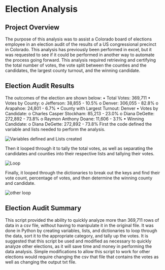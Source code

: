# Election Analysis
## Project Overview
The purpose of this analysis was to assist a Colorado board of elections employee in an election audit of the results of a US congressional precinct in Colorado. This analysis has previously been performed in excel, but it was requested to see if it could be performed in another way to automate the process going forward. This analysis required retrieving and certifying the total number of votes, the vote split between the counties and the candidates, the largest county turnout, and the winning candidate. 

## Election Audit Results
The outcomes of the election are shown below:
•	Total Votes: 369,711
•	Votes by County:
o	Jefferson: 38,855 - 10.5%
o	Denver: 306,055 - 82.8%
o	Arapahoe: 24,801 - 6.7%
•	County with Largest Turnout: Denver
•	Votes by Candidate:
o	Charles Casper Stockham: 85,213 - 23.0% 
o	Diana DeGette: 272,892 - 73.8% 
o	Raymon Anthony Doane: 11,606 - 3.1%
•	Winning Candidate:
o	Diana DeGette: 272,892 - 73.8% 
First the code defined the variable and lists needed to perform the analysis. 

 ![Variables defined and Lists created](https://user-images.githubusercontent.com/104689576/170521216-1ade0f7d-5d64-4168-8082-46ed47970e2d.png)

Then it looped through it to tally the total votes, as well as separating the candidates and counties into their respective lists and tallying their votes. 

 ![Loop](https://user-images.githubusercontent.com/104689576/170521239-af200e12-2c32-4ff7-be79-5a8640359ef0.png)

Finally, it looped through the dictionaries to break out the keys and find their vote count, percentage of votes, and then determine the winning county and candidate.

![other loop](https://user-images.githubusercontent.com/104689576/170521257-99140064-0d28-458f-ac95-930f91e9e174.png)

## Election Audit Summary
This script provided the ability to quickly analyze more than 369,711 rows of data in a csv file, without having to manipulate it in the original file. It was done in Python by creating variables, lists, and dictionaries to loop through the data, sort it to the appropriate category, and tally up the votes. It is suggested that this script be used and modified as necessary to quickly analyze other elections, as it will save time and money in performing the data analysis. Simple modifications to allow this script to work for other elections would require changing the csv that file that contains the votes as well as changing the output txt file. 


